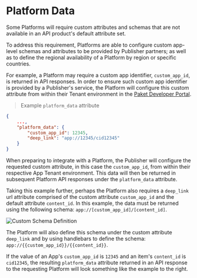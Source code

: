 # Platform Data

Some Platforms will require custom attributes and schemas that are not available in an API product's default attribute set.

To address this requirement, Platforms are able to configure custom app-level schemas and attributes to be provided by Publisher partners; as well as to define the regional availability of a Platform by region or specific countries.

For example, a Platform may require a custom app identifier, `custom_app_id`, is returned in API responses. In order to ensure such custom app identifier is provided by a Publisher's service, the Platform will configure this custom attribute from within their Tenant environment in the [Paket Developer Portal](https://developer.paket.tv).

> Example `platform_data` attribute

```json
{
    ...,
    "platform_data": {
        "custom_app_id": 12345,
        "deep_link": "app://12345/cid12345"
    }
}
```

When preparing to integrate with a Platform, the Publisher will configure the requested custom attribute, in this case the `custom_app_id`, from within their respective App Tenant environment. This data will then be returned in subsequent Platform API responses under the `platform_data` attribute.

Taking this example further, perhaps the Platform also requires a `deep_link` url attribute comprised of the custom attribute `custom_app_id` and the default attribute `content_id`. In this example, the data must be returned using the following schema: `app://[custom_app_id]/[content_id]`.

![Custom Schema Definition](custom_schema.png)

The Platform will also define this schema under the custom attribute `deep_link` and by using handlebars to define the schema: `app://{{custom_app_id}}/{{content_id}}`.

If the value of an App's `custom_app_id` is `12345` and an item's `content_id` is `cid12345`, the resulting `platform_data` attribute returned in an API response to the requesting Platform will look something like the example to the right.

